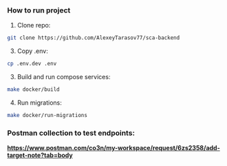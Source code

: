 ### How to run project

1. Clone repo:
  ```bash
  git clone https://github.com/AlexeyTarasov77/sca-backend 
  ```

3. Copy .env:
  ```bash
  cp .env.dev .env
  ```

3. Build and run compose services:
  ```bash
  make docker/build
  ```

4. Run migrations:
  ```bash
  make docker/run-migrations
  ```


### Postman collection to test endpoints:
**https://www.postman.com/co3n/my-workspace/request/6zs2358/add-target-note?tab=body**
